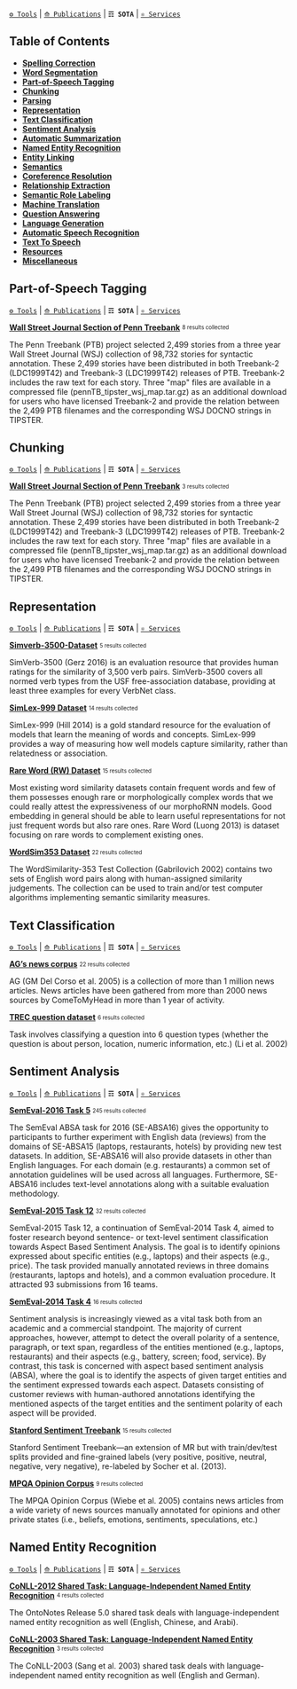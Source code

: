 [`⚙ Tools`](https://github.com/magizbox/underthesea/wiki/English-NLP-Tools) | [`⟰ Publications`](https://github.com/magizbox/underthesea/wiki/English-NLP-Publications) | **`☶ SOTA`** | [`⚛ Services`](https://github.com/magizbox/underthesea/wiki/English-NLP-Services)

## Table of Contents

* [**Spelling Correction**](#spelling-correction)
* [**Word Segmentation**](#word-segmentation)
* [**Part-of-Speech Tagging**](#part-of-speech-tagging)
* [**Chunking**](#chunking)
* [**Parsing**](#parsing)
* [**Representation**](#representation)
* [**Text Classification**](#text-classification)
* [**Sentiment Analysis**](#sentiment-analysis)
* [**Automatic Summarization**](#automatic-summarization)
* [**Named Entity Recognition**](#named-entity-recognition)
* [**Entity Linking**](#entity-linking)
* [**Semantics**](#semantics)
* [**Coreference Resolution**](#coreference-resolution)
* [**Relationship Extraction**](#relationship-extraction)
* [**Semantic Role Labeling**](#semantic-role-labeling)
* [**Machine Translation**](#machine-translation)
* [**Question Answering**](#question-answering)
* [**Language Generation**](#language-generation)
* [**Automatic Speech Recognition**](#automatic-speech-recognition)
* [**Text To Speech**](#text-to-speech)
* [**Resources**](#resources)
* [**Miscellaneous**](#miscellaneous)

## Part-of-Speech Tagging

[`⚙ Tools`](https://github.com/magizbox/underthesea/wiki/English-NLP-Tools#part-of-speech-tagging) | [`⟰ Publications`](https://github.com/magizbox/underthesea/wiki/English-NLP-Publications#part-of-speech-tagging) | **`☶ SOTA`** | [`⚛ Services`](https://github.com/magizbox/underthesea/wiki/English-NLP-Services#part-of-speech-tagging)

**[Wall Street Journal Section of Penn Treebank](https://github.com/magizbox/underthesea/wiki/POS-Tagging-Task:-WSJ-PTB)** <sub><sup>8 results collected</sup></sub>

The Penn Treebank (PTB) project selected 2,499 stories from a three year Wall Street Journal (WSJ) collection of 98,732 stories for syntactic annotation. These 2,499 stories have been distributed in both Treebank-2 (LDC1999T42) and Treebank-3 (LDC1999T42) releases of PTB. Treebank-2 includes the raw text for each story. Three "map" files are available in a compressed file (pennTB_tipster_wsj_map.tar.gz) as an additional download for users who have licensed Treebank-2 and provide the relation between the 2,499 PTB filenames and the corresponding WSJ DOCNO strings in TIPSTER.

## Chunking

[`⚙ Tools`](https://github.com/magizbox/underthesea/wiki/English-NLP-Tools#chunking) | [`⟰ Publications`](https://github.com/magizbox/underthesea/wiki/English-NLP-Publications#chunking) | **`☶ SOTA`** | [`⚛ Services`](https://github.com/magizbox/underthesea/wiki/English-NLP-Services#chunking)

**[Wall Street Journal Section of Penn Treebank](https://github.com/magizbox/underthesea/wiki/Chunking-Task:-WSJ-PTB)** <sub><sup>3 results collected</sup></sub>

The Penn Treebank (PTB) project selected 2,499 stories from a three year Wall Street Journal (WSJ) collection of 98,732 stories for syntactic annotation. These 2,499 stories have been distributed in both Treebank-2 (LDC1999T42) and Treebank-3 (LDC1999T42) releases of PTB. Treebank-2 includes the raw text for each story. Three "map" files are available in a compressed file (pennTB_tipster_wsj_map.tar.gz) as an additional download for users who have licensed Treebank-2 and provide the relation between the 2,499 PTB filenames and the corresponding WSJ DOCNO strings in TIPSTER.

## Representation

[`⚙ Tools`](https://github.com/magizbox/underthesea/wiki/English-NLP-Tools#representation) | [`⟰ Publications`](https://github.com/magizbox/underthesea/wiki/English-NLP-Publications#representation) | **`☶ SOTA`** | [`⚛ Services`](https://github.com/magizbox/underthesea/wiki/English-NLP-Services#representation)

**[Simverb-3500-Dataset](https://github.com/magizbox/underthesea/wiki/DATA-SIMVERB-3500)** <sub><sup>5 results collected</sup></sub>

SimVerb-3500 (Gerz ‎2016) is an evaluation resource that provides human ratings for the similarity of 3,500 verb pairs. SimVerb-3500 covers all normed verb types from the USF free-association database, providing at least three examples for every VerbNet class.

**[SimLex-999 Dataset](https://github.com/magizbox/underthesea/wiki/DATA-SIMLEX-999)** <sub><sup>14 results collected</sup></sub>

SimLex-999 (Hill 2014) is a gold standard resource for the evaluation of models that learn the meaning of words and concepts. SimLex-999 provides a way of measuring how well models capture similarity, rather than relatedness or association.

**[Rare Word (RW) Dataset](https://github.com/magizbox/underthesea/wiki/DATA-RAREWORD)** <sub><sup>15 results collected</sup></sub>

Most existing word similarity datasets contain frequent words and few of them possesses enough rare or morphologically complex words that we could really attest the expressiveness of our morphoRNN models. Good embedding in general should be able to learn useful representations for not just frequent words but also rare ones. Rare Word (Luong 2013) is dataset focusing on rare words to complement existing ones.

**[WordSim353 Dataset](https://github.com/magizbox/underthesea/wiki/DATA-WORDSIM-353)** <sub><sup>22 results collected</sup></sub>

The WordSimilarity-353 Test Collection (Gabrilovich 2002) contains two sets of English word pairs along with human-assigned similarity judgements. The collection can be used to train and/or test computer algorithms implementing semantic similarity measures.

## Text Classification

[`⚙ Tools`](https://github.com/magizbox/underthesea/wiki/English-NLP-Tools#text-classification) | [`⟰ Publications`](https://github.com/magizbox/underthesea/wiki/English-NLP-Publications#text-classification) | **`☶ SOTA`** | [`⚛ Services`](https://github.com/magizbox/underthesea/wiki/English-NLP-Services#text-classification)

**[AG’s news corpus](https://github.com/magizbox/underthesea/wiki/DATA-AGNEWS)** <sub><sup>22 results collected</sup></sub>

AG (GM Del Corso et al. 2005) is a collection of more than 1 million news articles. News articles have been gathered from more than 2000  news sources by ComeToMyHead in more than 1 year of activity. 

**[TREC question dataset](https://github.com/magizbox/underthesea/wiki/DATA-TREC)** <sub><sup>6 results collected</sup></sub>

Task involves classifying a question into 6 question types (whether the question is about person,
location, numeric information, etc.) (Li et al. 2002)

## Sentiment Analysis

[`⚙ Tools`](https://github.com/magizbox/underthesea/wiki/English-NLP-Tools#sentiment-analysis) | [`⟰ Publications`](https://github.com/magizbox/underthesea/wiki/English-NLP-Publications#sentiment-analysis) | **`☶ SOTA`** | [`⚛ Services`](https://github.com/magizbox/underthesea/wiki/English-NLP-Services#sentiment-analysis)

**[SemEval-2016 Task 5](https://github.com/magizbox/underthesea/wiki/SemEval-2016-Task-5)** <sub><sup>245 results collected</sup></sub>

The SemEval ABSA task for 2016 (SE-ABSA16) gives the opportunity to participants to further experiment with English data (reviews) from the domains of SE-ABSA15 (laptops, restaurants, hotels) by providing new test datasets. In addition, SE-ABSA16 will also provide datasets in other than English languages. For each domain (e.g. restaurants) a common set of annotation guidelines will be used across all languages. Furthermore, SE-ABSA16 includes text-level annotations along with a suitable evaluation methodology.

**[SemEval-2015 Task 12](https://github.com/magizbox/underthesea/wiki/SemEval-2015-Task-12)** <sub><sup>32 results collected</sup></sub>

SemEval-2015 Task 12, a continuation of SemEval-2014 Task 4, aimed to foster research beyond sentence- or text-level sentiment classification towards Aspect Based Sentiment Analysis. The goal is to identify opinions expressed about specific entities (e.g., laptops) and their aspects (e.g., price). The task provided manually annotated reviews
in three domains (restaurants, laptops and hotels), and a common evaluation procedure. It attracted 93 submissions from 16 teams.

**[SemEval-2014 Task 4](https://github.com/magizbox/underthesea/wiki/SemEval-2014-Task-4)** <sub><sup>16 results collected</sup></sub>

Sentiment analysis is increasingly viewed as a vital task both from an academic and a commercial standpoint. The majority of current approaches, however, attempt to detect the overall polarity of a sentence, paragraph, or text span, regardless of the entities mentioned (e.g., laptops, restaurants) and their aspects (e.g., battery, screen; food, service). By contrast, this task is concerned with aspect based sentiment analysis (ABSA), where the goal is to identify the aspects of given target entities and the sentiment expressed towards each aspect. Datasets consisting of customer reviews with human-authored annotations identifying the mentioned aspects of the target entities and the sentiment polarity of each aspect will be provided.

**[Stanford Sentiment Treebank](https://github.com/magizbox/underthesea/wiki/DATA-SST)** <sub><sup>15 results collected</sup></sub>

Stanford Sentiment Treebank—an extension of MR but with train/dev/test splits provided and fine-grained labels (very positive, positive, neutral, negative, very negative), re-labeled by Socher et al. (2013).

**[MPQA Opinion Corpus](https://github.com/magizbox/underthesea/wiki/DATA-MPQA)** <sub><sup>9 results collected</sup></sub>

The MPQA Opinion Corpus (Wiebe et al. 2005) contains news articles from a wide variety of news sources manually annotated for opinions and other private states (i.e., beliefs, emotions, sentiments, speculations, etc.)

## Named Entity Recognition

[`⚙ Tools`](https://github.com/magizbox/underthesea/wiki/English-NLP-Tools#named-entity-recognition) | [`⟰ Publications`](https://github.com/magizbox/underthesea/wiki/English-NLP-Publications#named-entity-recognition) | **`☶ SOTA`** | [`⚛ Services`](https://github.com/magizbox/underthesea/wiki/English-NLP-Services#named-entity-recognition)

**[CoNLL-2012 Shared Task: Language-Independent Named Entity Recognition](https://github.com/magizbox/underthesea/wiki/TASK-CONLL-2012)** <sub><sup>4 results collected</sup></sub>

The OntoNotes Release 5.0 shared task deals with language-independent named entity recognition as well (English, Chinese, and Arabi).

**[CoNLL-2003 Shared Task: Language-Independent Named Entity Recognition](https://github.com/magizbox/underthesea/wiki/TASK-CONLL-2003)** <sub><sup>3 results collected</sup></sub>

The CoNLL-2003 (Sang et al. 2003) shared task deals with language-independent named entity recognition as well (English and German).